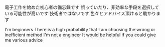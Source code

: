 電子工作を始めた初心者の備忘録です
誤っていたり、非効率な手段を選択している可能性が高いです
技術者ではないです
色々とアドバイス頂けると助かります

I'm beginners
There is a high probability that I am choosing the wrong or inefficient method
I'm not a engineer
It would be helpful if you could give me various advice
